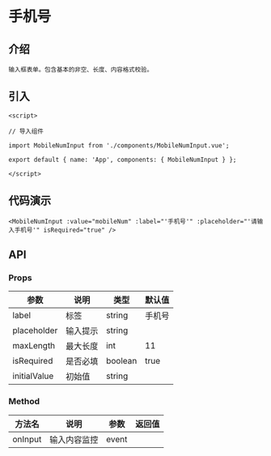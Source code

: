 # 手机号

## 介绍
```
输入框表单。包含基本的非空、长度、内容格式校验。
```

## 引入
```
<script>

// 导入组件

import MobileNumInput from './components/MobileNumInput.vue';

export default { name: 'App', components: { MobileNumInput } };

</script>
```
## 代码演示
```
<MobileNumInput :value="mobileNum" :label="'手机号'" :placeholder="'请输入手机号'" isRequired="true" />  
```
## API 
### Props
| 参数	| 说明	| 类型	| 默认值 | 
| --- | --- | --- | --- |
| label | 标签 | string | 手机号 |
| placeholder | 输入提示 | string |  |    
| maxLength | 最大长度 | int | 11 |   
| isRequired | 是否必填 | boolean | true |   
| initialValue | 初始值 | string |  | 
### Method
| 方法名	| 说明	| 参数	| 返回值 | 
| --- | --- | --- | --- |
| onInput | 输入内容监控 | event |  |